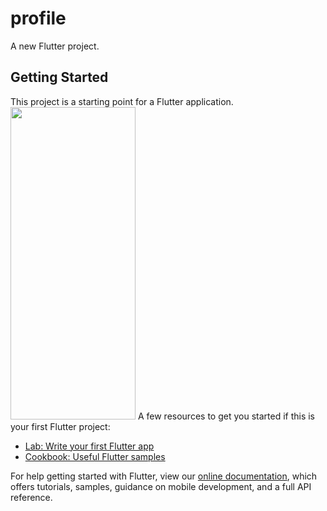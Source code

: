 # profile

A new Flutter project.

## Getting Started

This project is a starting point for a Flutter application.
<img src="D:\android app\project\profile\image"  width="200" height="500">
A few resources to get you started if this is your first Flutter project:

- [Lab: Write your first Flutter app](https://flutter.dev/docs/get-started/codelab)
- [Cookbook: Useful Flutter samples](https://flutter.dev/docs/cookbook)

For help getting started with Flutter, view our
[online documentation](https://flutter.dev/docs), which offers tutorials,
samples, guidance on mobile development, and a full API reference.

